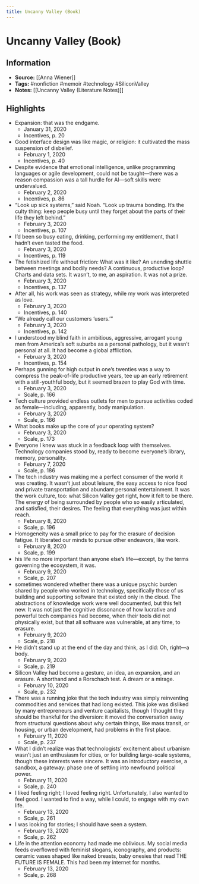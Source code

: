 ```yaml
---
title: Uncanny Valley (Book)
---
```

# Uncanny Valley (Book)

## Information
- **Source:** [[Anna Wiener]]
- **Tags:** #nonfiction #memoir #technology #SiliconValley
- **Notes:** [[Uncanny Valley (Literature Notes)]]

## Highlights
- Expansion: that was the endgame.
	- January 31, 2020
	- Incentives, p. 20
- Good interface design was like magic, or religion: it cultivated the mass suspension of disbelief.
	- February 1, 2020
	- Incentives, p. 40
- Despite evidence that emotional intelligence, unlike programming languages or agile development, could not be taught—there was a reason compassion was a tall hurdle for AI—soft skills were undervalued.
	- February 2, 2020
	- Incentives, p. 86
- “Look up sick systems,” said Noah. “Look up trauma bonding. It’s the culty thing: keep people busy until they forget about the parts of their life they left behind.”
	- February 3, 2020
	- Incentives, p. 107
- I’d been so busy eating, drinking, performing my entitlement, that I hadn’t even tasted the food.
	- February 3, 2020
	- Incentives, p. 119
- The fetishized life without friction: What was it like? An unending shuttle between meetings and bodily needs? A continuous, productive loop? Charts and data sets. It wasn’t, to me, an aspiration. It was not a prize.
	- February 3, 2020
	- Incentives, p. 137
- After all, his work was seen as strategy, while my work was interpreted as love.
	- February 3, 2020
	- Incentives, p. 140
- “We already call our customers ‘users.’”
	- February 3, 2020
	- Incentives, p. 142
- I understood my blind faith in ambitious, aggressive, arrogant young men from America’s soft suburbs as a personal pathology, but it wasn’t personal at all. It had become a global affliction.
	- February 3, 2020
	- Incentives, p. 154
- Perhaps gunning for high output in one’s twenties was a way to compress the peak-of-life productive years, tee up an early retirement with a still-youthful body, but it seemed brazen to play God with time.
	- February 3, 2020
	- Scale, p. 166
- Tech culture provided endless outlets for men to pursue activities coded as female—including, apparently, body manipulation.
	- February 3, 2020
	- Scale, p. 166
- What books make up the core of your operating system?
	- February 3, 2020
	- Scale, p. 173
- Everyone I knew was stuck in a feedback loop with themselves. Technology companies stood by, ready to become everyone’s library, memory, personality.
	- February 7, 2020
	- Scale, p. 186
- The tech industry was making me a perfect consumer of the world it was creating. It wasn’t just about leisure, the easy access to nice food and private transportation and abundant personal entertainment. It was the work culture, too: what Silicon Valley got right, how it felt to be there. The energy of being surrounded by people who so easily articulated, and satisfied, their desires. The feeling that everything was just within reach.
	- February 8, 2020
	- Scale, p. 196	
- Homogeneity was a small price to pay for the erasure of decision fatigue. It liberated our minds to pursue other endeavors, like work.
	- February 8, 2020
	- Scale, p. 199
- his life no more important than anyone else’s life—except, by the terms governing the ecosystem, it was.
	- February 9, 2020
	- Scale, p. 207
- sometimes wondered whether there was a unique psychic burden shared by people who worked in technology, specifically those of us building and supporting software that existed only in the cloud. The abstractions of knowledge work were well documented, but this felt new. It was not just the cognitive dissonance of how lucrative and powerful tech companies had become, when their tools did not physically exist, but that all software was vulnerable, at any time, to erasure.
	- February 9, 2020
	- Scale, p. 218
- He didn’t stand up at the end of the day and think, as I did: Oh, right—a body.
	- February 9, 2020
	- Scale, p. 219
- Silicon Valley had become a gesture, an idea, an expansion, and an erasure. A shorthand and a Rorschach test. A dream or a mirage.
	- February 10, 2020
	- Scale, p. 232
- There was a running joke that the tech industry was simply reinventing commodities and services that had long existed. This joke was disliked by many entrepreneurs and venture capitalists, though I thought they should be thankful for the diversion: it moved the conversation away from structural questions about why certain things, like mass transit, or housing, or urban development, had problems in the first place.
	- February 11, 2020
	- Scale, p. 237
- What I didn’t realize was that technologists’ excitement about urbanism wasn’t just an enthusiasm for cities, or for building large-scale systems, though these interests were sincere. It was an introductory exercise, a sandbox, a gateway: phase one of settling into newfound political power.
	- February 11, 2020
	- Scale, p. 240
- I liked feeling right; I loved feeling right. Unfortunately, I also wanted to feel good. I wanted to find a way, while I could, to engage with my own life.
	- February 13, 2020
	- Scale, p. 261
- I was looking for stories; I should have seen a system.
	- February 13, 2020
	- Scale, p. 262
- Life in the attention economy had made me oblivious. My social media feeds overflowed with feminist slogans, iconography, and products: ceramic vases shaped like naked breasts, baby onesies that read THE FUTURE IS FEMALE. This had been my internet for months.
	-  February 13, 2020
	- Scale, p. 268
